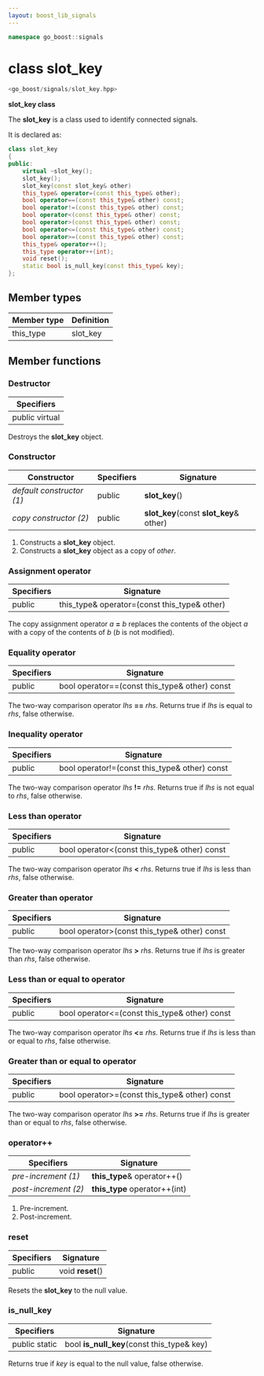 ```yaml
---
layout: boost_lib_signals
---
```


```c++
namespace go_boost::signals
```

# class slot_key

```c++
<go_boost/signals/slot_key.hpp>
```

**slot_key class**

The **slot_key** is a class used to identify connected signals.

It is declared as:

```c++
class slot_key
{
public:
    virtual ~slot_key();
    slot_key();
    slot_key(const slot_key& other)
    this_type& operator=(const this_type& other);
    bool operator==(const this_type& other) const;
    bool operator!=(const this_type& other) const;
    bool operator<(const this_type& other) const;
    bool operator>(const this_type& other) const;
    bool operator<=(const this_type& other) const;
    bool operator>=(const this_type& other) const;
    this_type& operator++();
    this_type operator++(int);
    void reset();
    static bool is_null_key(const this_type& key);
};
```

## Member types

Member type | Definition
-|-
this_type | slot_key

## Member functions

### Destructor

Specifiers |
-|
public virtual |

Destroys the **slot_key** object.

### Constructor

Constructor | Specifiers | Signature
-|-|-
*default constructor (1)* | public | **slot_key**()
*copy constructor (2)* | public | **slot_key**(const **slot_key**& other)

1. Constructs a **slot_key** object.
2. Constructs a **slot_key** object as a copy of *other*.

### Assignment operator

Specifiers | Signature
-|-
public | this_type& operator=(const this_type& other)

The copy assignment operator *a* **=** *b* replaces the contents of the object 
*a* with a copy of the contents of *b* (*b* is not modified). 

### Equality operator

Specifiers | Signature
-|-
public | bool operator==(const this_type& other) const

The two-way comparison operator *lhs* **==** *rhs*.
Returns true if *lhs* is equal to *rhs*, false otherwise.

### Inequality operator

Specifiers | Signature
-|-
public | bool operator!=(const this_type& other) const

The two-way comparison operator *lhs* **!=** *rhs*.
Returns true if *lhs* is not equal to *rhs*, false otherwise.

### Less than operator

Specifiers | Signature
-|-
public | bool operator<(const this_type& other) const

The two-way comparison operator *lhs* **<** *rhs*.
Returns true if *lhs* is less than *rhs*, false otherwise.

### Greater than operator

Specifiers | Signature
-|-
public | bool operator>(const this_type& other) const

The two-way comparison operator *lhs* **>** *rhs*.
Returns true if *lhs* is greater than *rhs*, false otherwise.

### Less than or equal to operator

Specifiers | Signature
-|-
public | bool operator<=(const this_type& other) const

The two-way comparison operator *lhs* **<=** *rhs*.
Returns true if *lhs* is less than or equal to *rhs*, false otherwise.

### Greater than or equal to operator

Specifiers | Signature
-|-
public | bool operator>=(const this_type& other) const

The two-way comparison operator *lhs* **>=** *rhs*.
Returns true if *lhs* is greater than or equal to *rhs*, false otherwise.

### operator++

Specifiers | Signature
-|-
*pre-increment (1)* | **this_type**& operator++()
*post-increment (2)* | **this_type** operator++(int)

1. Pre-increment.
2. Post-increment.

### reset

Specifiers | Signature
-|-
public | void **reset**()

Resets the **slot_key** to the null value.

### is_null_key

Specifiers | Signature
-|-
public static | bool **is_null_key**(const this_type& key)

Returns true if *key* is equal to the null value, false otherwise.
